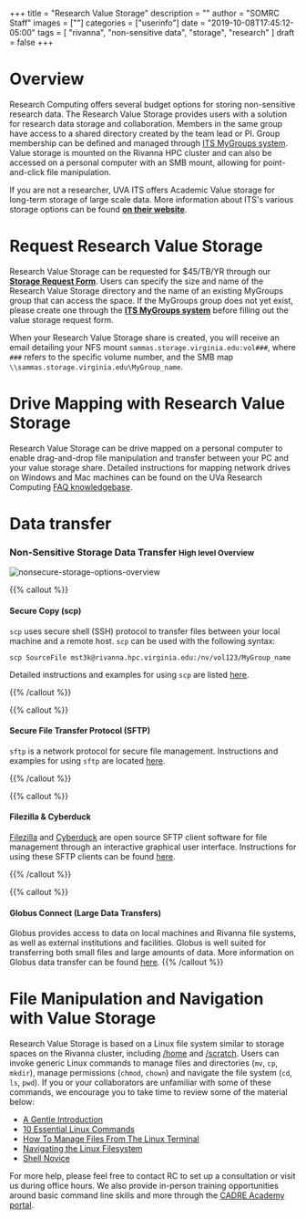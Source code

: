 +++
title = "Research Value Storage"
description = ""
author = "SOMRC Staff"
images = [""]
categories = ["userinfo"]
date = "2019-10-08T17:45:12-05:00"
tags = [
    "rivanna", 
    "non-sensitive data",
    "storage",
    "research"
]
draft = false
+++

# Overview

Research Computing offers several budget options for storing non-sensitive research data. The Research Value Storage provides users 
with a solution for research data storage and collaboration. Members in the same group have access to a shared directory created by 
the team lead or PI. Group membership can be defined and managed through <a href="http://its.virginia.edu/mygroups/" target="_blank">ITS 
MyGroups system</a>. Value storage is mounted on the Rivanna HPC cluster and can also be accessed on a personal computer with an SMB 
mount, allowing for point-and-click file manipulation.

If you are not a researcher, UVA ITS offers Academic Value storage for long-term storage of large scale data. More information about ITS's 
various storage options can be found <a href="https://virginia.service-now.com/its?id=itsweb_kb_article&sys_id=2ca18093db7ac744f032f1f51d9619eb" style="font-weight:bold;" target="_blank">on their website</a>.

# Request Research Value Storage

Research Value Storage can be requested for $45/TB/YR through our [**Storage Request Form**](https://auth.uvasomrc.io/site/storage.php).
Users can specify the size and name of the Research Value Storage directory and the name of an existing MyGroups group that can access the space. If the MyGroups group does not yet exist, please create one through the <a href="https://mygroups.virginia.edu/" style="font-weight:bold;" target="_blank">ITS MyGroups system</a> before filling out the value storage request form.

When your Research Value Storage share is created, you will receive an email detailing your NFS mount `sammas.storage.virginia.edu:vol###`, where `###` refers to the specific volume number, and the SMB map `\\sammas.storage.virginia.edu\MyGroup_name`.

# Drive Mapping with Research Value Storage

Research Value Storage can be drive mapped on a personal computer to enable drag-and-drop file manipulation and transfer between your PC and your value storage share. Detailed instructions for mapping network drives on Windows and Mac machines can be found on the UVa Research Computing <a href="https://discuss.rc.virginia.edu/t/research-value-storage-drive-mapping/838" target="_blank">FAQ knowledgebase</a>.

# Data transfer


<h3>
  Non-Sensitive Storage Data Transfer
  <small class="text-muted">High level Overview</small>
</h3>
<img src="https://s3.amazonaws.com/uvasom-assets/imgs/somrc-storage-nonsecure-apr2018.png" alt="nonsecure-storage-options-overview">

{{% callout %}}
#### Secure Copy (scp)
<p><code>scp</code> uses secure shell (SSH) protocol to transfer files between your local machine and a remote host. <code>scp</code> can be used with the following syntax:</p>
<p><code>scp SourceFile mst3k@rivanna.hpc.virginia.edu:/nv/vol123/MyGroup_name</code></p>
<p>Detailed instructions and examples for using <code>scp</code> are listed <a href ="https://discuss.rc.virginia.edu/t/secure-copy-scp/740" target="_blank">here</a>.</p>
{{% /callout %}}

{{% callout %}}
#### Secure File Transfer Protocol (SFTP)
<p><code>sftp</code> is a network protocol for secure file management. Instructions and examples for using <code>sftp</code> are located <a href = "https://discuss.rc.virginia.edu/t/secure-file-transfer-protocol-sftp/741" target="_blank">here</a>.</p>
{{% /callout %}}

{{% callout %}}
#### Filezilla & Cyberduck
<p><a href="https://filezilla-project.org/" target="_blank">Filezilla</a> and <a href="https://cyberduck.io/" target="_blank">Cyberduck</a> are open source SFTP client software for file management through an interactive graphical user interface. Instructions for using these SFTP clients can be found <a href ="https://discuss.rc.virginia.edu/t/file-management-with-an-ftp-client/742" target="_blank">here</a>.</p>
{{% /callout %}}

{{% callout %}}
#### Globus Connect (Large Data Transfers)
Globus provides access to data on local machines and Rivanna file systems, as well as external institutions and facilities. Globus is well suited for transferring both small files and large amounts of data. More information on Globus data transfer can be found [here](/userinfo/globus/).
{{% /callout %}}

# File Manipulation and Navigation with Value Storage
 
Research Value Storage is based on a Linux file system similar to storage spaces on the Rivanna cluster, including [/home](/userinfo/storage/non-sensitive-data/#home) and [/scratch](/userinfo/storage/non-sensitive-data/#scratch). Users can invoke generic Linux commands to manage files and directories (`mv`, `cp`, `mkdir`), manage permissions (`chmod`, `chown`) and navigate the file system (`cd`, `ls`, `pwd`).  If you or your collaborators are unfamiliar with some of these commands, we encourage you to take time to review some of the material below:

- <a href="https://computers.tutsplus.com/tutorials/navigating-the-terminal-a-gentle-introduction--mac-3855" target="_blank">A Gentle Introduction</a>
- <a href="https://www.lifewire.com/linux-commands-for-navigating-file-system-4027320" target="_blank">10 Essential Linux Commands</a>
- <a href="https://www.howtogeek.com/107808/how-to-manage-files-from-the-linux-terminal-11-commands-you-need-to-know/" target="_blank">How To Manage Files From The Linux Terminal</a>
- <a href="http://www.linuxplanet.com/linuxplanet/tutorials/6666/1" target="_blank">Navigating the Linux Filesystem</a>
- <a href="https://swcarpentry.github.io/shell-novice/" target="_blank">Shell Novice</a>

For more help, please feel free to contact RC to set up a consultation or visit us during office hours. We also provide in-person training opportunities around basic command line skills and more through the <a href="https://education.cadre.virginia.edu/#/home" target="_blank">CADRE Academy portal</a>.
